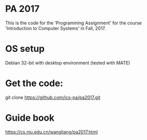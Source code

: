 # PA 2017

This is the code for the 'Programming Assignment' for the course 'Introduction to Computer Systems' in Fall, 2017.

# OS setup

Debian 32-bit with desktop environment (tested with MATE)

# Get the code:

git clone https://github.com/ics-pa/pa2017.git

# Guide book

https://cs.nju.edu.cn/wangliang/pa2017.html
